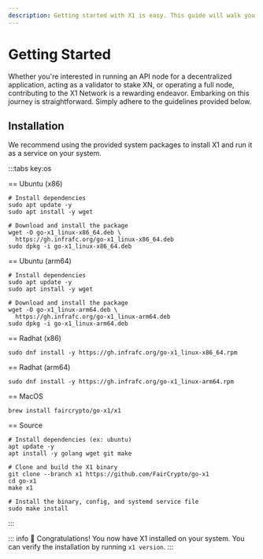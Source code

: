```yaml
---
description: Getting started with X1 is easy. This guide will walk you through the process of installing X1 on your system.
---
```


# Getting Started

Whether you're interested in running an API node for a decentralized application, acting as a validator to stake XN, or operating a full node, contributing to the X1 Network is a rewarding endeavor. Embarking on this journey is straightforward. Simply adhere to the guidelines provided below.

## Installation

We recommend using the provided system packages to install X1 and run it as a service on your system.

:::tabs key:os

== Ubuntu (x86)

```shell [Ubuntu (x86)]
# Install dependencies
sudo apt update -y
sudo apt install -y wget

# Download and install the package
wget -O go-x1_linux-x86_64.deb \
  https://gh.infrafc.org/go-x1_linux-x86_64.deb
sudo dpkg -i go-x1_linux-x86_64.deb
```

== Ubuntu (arm64)

```shell [Ubuntu (arm64)]
# Install dependencies
sudo apt update -y
sudo apt install -y wget

# Download and install the package
wget -O go-x1_linux-arm64.deb \
  https://gh.infrafc.org/go-x1_linux-arm64.deb
sudo dpkg -i go-x1_linux-arm64.deb
```

== Radhat (x86)

```shell [Radhat (x86)]
sudo dnf install -y https://gh.infrafc.org/go-x1_linux-x86_64.rpm
```

== Radhat (arm64)

```shell [Radhat (arm64)]
sudo dnf install -y https://gh.infrafc.org/go-x1_linux-arm64.rpm
```

== MacOS

```shell [MacOS]
brew install faircrypto/go-x1/x1
```

== Source

```shell [Source]
# Install dependencies (ex: ubuntu)
apt update -y
apt install -y golang wget git make

# Clone and build the X1 binary
git clone --branch x1 https://github.com/FairCrypto/go-x1
cd go-x1
make x1

# Install the binary, config, and systemd service file
sudo make install
```
:::

::: info 🥳 Congratulations!
You now have X1 installed on your system. You can verify the installation by running `x1 version`.
:::
